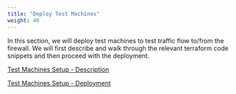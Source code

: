 ```yaml
---
title: "Deploy Test Machines"
weight: 40
---
```


In this section, we will deploy test machines to test traffic flow to/from the firewall. We will first describe and walk through the relevant terraform code snippets and then proceed with the deployment.

[Test Machines Setup - Description](../40_Deploy_Test_Machines/1_test_machines_setup_description.md)

[Test Machines Setup - Deployment](../40_Deploy_Test_Machines/2_test_machines_setup_deployment.md)